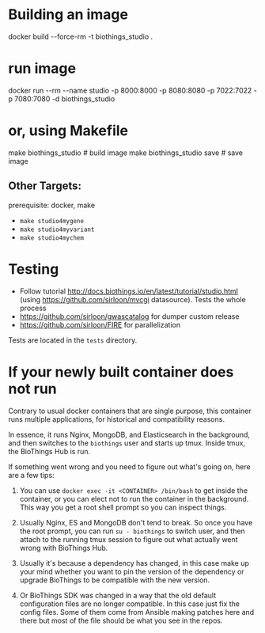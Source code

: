 # Building an image
docker build --force-rm -t biothings_studio .
# run image
docker run --rm --name studio -p 8000:8000 -p 8080:8080 -p 7022:7022 -p 7080:7080 -d biothings_studio

# or, using Makefile
make biothings_studio       # build image
make biothings_studio save  # save image

## Other Targets:

prerequisite:  docker, make

- `make studio4mygene`
- `make studio4myvariant`
- `make studio4mychem`


# Testing
- Follow tutorial http://docs.biothings.io/en/latest/tutorial/studio.html
  (using https://github.com/sirloon/mvcgi datasource). Tests the whole process
- https://github.com/sirloon/gwascatalog for dumper custom release
- https://github.com/sirloon/FIRE for parallelization

Tests are located in the `tests` directory.


# If your newly built container does not run

Contrary to usual docker containers that are single purpose, this container
runs multiple applications, for historical and compatibility reasons.

In essence, it runs Nginx, MongoDB, and Elasticsearch in the background, and then switches
to the `biothings` user and starts up tmux. Inside tmux, the BioThings Hub is run.

If something went wrong and you need to figure out what's going on, here are a few
tips:

1. You can use `docker exec -it <CONTAINER> /bin/bash` to get inside the container, or
you can elect not to run the container in the background. This way you get a root shell
prompt so you can inspect things.

2. Usually Nginx, ES and MongoDB don't tend to break. So once you have the root prompt, 
you can run `su - biothings` to switch user, and then attach to the running tmux session
to figure out what actually went wrong with BioThings Hub.

3. Usually it's because a dependency has changed, in this case make up your mind whether 
you want to pin the version of the dependency or upgrade BioThings to be compatible with
the new version.

4. Or BioThings SDK was changed in a way that the old default configuration files are no
longer compatible. In this case just fix the config files. Some of them come from 
Ansible making patches here and there but most of the file should be what you see in the
repos.
